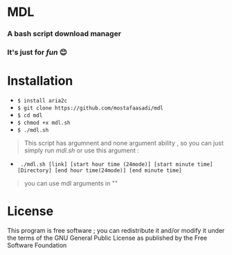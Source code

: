 # MDL
### A bash script download manager
### It's just for *fun* :blush:
#
# Installation 
- ```$ install aria2c```
- ```$ git clone https://github.com/mostafaasadi/mdl```
- ```$ cd mdl```
- ```$ chmod +x mdl.sh```
- ```$ ./mdl.sh```

> This script has argumnent and none argument ability , so you can just simply run *mdl.sh* or use this argument :

- ``` ./mdl.sh [link] [start hour time (24mode)] [start minute time] [Directory] [end hour time(24mode)] [end minute time]```

> you can use mdl arguments in ""

# License
This program is free software ; you can redistribute it and/or modify it under the terms of the GNU General Public License as published by the Free Software Foundation
